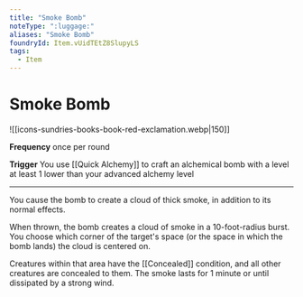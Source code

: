 ```yaml
---
title: "Smoke Bomb"
noteType: ":luggage:"
aliases: "Smoke Bomb"
foundryId: Item.vUidTEtZ8SlupyLS
tags:
  - Item
---
```


# Smoke Bomb
![[icons-sundries-books-book-red-exclamation.webp|150]]

**Frequency** once per round

**Trigger** You use [[Quick Alchemy]] to craft an alchemical bomb with a level at least 1 lower than your advanced alchemy level

* * *

You cause the bomb to create a cloud of thick smoke, in addition to its normal effects.

When thrown, the bomb creates a cloud of smoke in a 10-foot-radius burst. You choose which corner of the target's space (or the space in which the bomb lands) the cloud is centered on.

Creatures within that area have the [[Concealed]] condition, and all other creatures are concealed to them. The smoke lasts for 1 minute or until dissipated by a strong wind.
